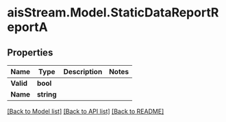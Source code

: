 # aisStream.Model.StaticDataReportReportA

## Properties

Name | Type | Description | Notes
------------ | ------------- | ------------- | -------------
**Valid** | **bool** |  | 
**Name** | **string** |  | 

[[Back to Model list]](../README.md#documentation-for-models) [[Back to API list]](../README.md#documentation-for-api-endpoints) [[Back to README]](../README.md)


